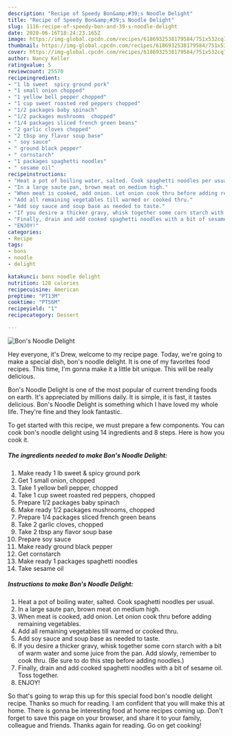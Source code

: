 ```yaml
---
description: "Recipe of Speedy Bon&amp;#39;s Noodle Delight"
title: "Recipe of Speedy Bon&amp;#39;s Noodle Delight"
slug: 1116-recipe-of-speedy-bon-and-39-s-noodle-delight
date: 2020-06-16T18:24:23.165Z
image: https://img-global.cpcdn.com/recipes/6186932538179584/751x532cq70/bons-noodle-delight-recipe-main-photo.jpg
thumbnail: https://img-global.cpcdn.com/recipes/6186932538179584/751x532cq70/bons-noodle-delight-recipe-main-photo.jpg
cover: https://img-global.cpcdn.com/recipes/6186932538179584/751x532cq70/bons-noodle-delight-recipe-main-photo.jpg
author: Nancy Keller
ratingvalue: 5
reviewcount: 25570
recipeingredient:
- "1 lb sweet  spicy ground pork"
- "1 small onion chopped"
- "1 yellow bell pepper chopped"
- "1 cup sweet roasted red peppers chopped"
- "1/2 packages baby spinach"
- "1/2 packages mushrooms  chopped"
- "1/4 packages sliced french green beans"
- "2 garlic cloves chopped"
- "2 tbsp any flavor soup base"
- " soy sauce"
- " ground black pepper"
- " cornstarch"
- "1 packages spaghetti noodles"
- " sesame oil"
recipeinstructions:
- "Heat a pot of boiling water, salted. Cook spaghetti noodles per usual."
- "In a large saute pan, brown meat on medium high."
- "When meat is cooked, add onion. Let onion cook thru before adding remaining vegetables."
- "Add all remaining vegetables till warmed or cooked thru."
- "Add soy sauce and soup base as needed to taste."
- "If you desire a thicker gravy, whisk together some corn starch with a bit of warm water and some juice from the pan. Add slowly, remember to cook thru. (Be sure to do this step before adding noodles.)"
- "Finally, drain and add cooked spaghetti noodles with a bit of sesame oil. Toss together."
- "ENJOY!"
categories:
- Recipe
tags:
- bons
- noodle
- delight

katakunci: bons noodle delight 
nutrition: 128 calories
recipecuisine: American
preptime: "PT13M"
cooktime: "PT56M"
recipeyield: "1"
recipecategory: Dessert

---
```



![Bon&#39;s Noodle Delight](https://img-global.cpcdn.com/recipes/6186932538179584/751x532cq70/bons-noodle-delight-recipe-main-photo.jpg)

Hey everyone, it's Drew, welcome to my recipe page. Today, we're going to make a special dish, bon&#39;s noodle delight. It is one of my favorites food recipes. This time, I'm gonna make it a little bit unique. This will be really delicious.

Bon&#39;s Noodle Delight is one of the most popular of current trending foods on earth. It's appreciated by millions daily. It is simple, it is fast, it tastes delicious. Bon&#39;s Noodle Delight is something which I have loved my whole life. They're fine and they look fantastic.




To get started with this recipe, we must prepare a few components. You can cook bon&#39;s noodle delight using 14 ingredients and 8 steps. Here is how you cook it.

<!--inarticleads1-->

##### The ingredients needed to make Bon&#39;s Noodle Delight:

1. Make ready 1 lb sweet &amp; spicy ground pork
1. Get 1 small onion, chopped
1. Take 1 yellow bell pepper, chopped
1. Take 1 cup sweet roasted red peppers, chopped
1. Prepare 1/2 packages baby spinach
1. Make ready 1/2 packages mushrooms,  chopped
1. Prepare 1/4 packages sliced french green beans
1. Take 2 garlic cloves, chopped
1. Take 2 tbsp any flavor soup base
1. Prepare  soy sauce
1. Make ready  ground black pepper
1. Get  cornstarch
1. Make ready 1 packages spaghetti noodles
1. Take  sesame oil




<!--inarticleads2-->

##### Instructions to make Bon&#39;s Noodle Delight:

1. Heat a pot of boiling water, salted. Cook spaghetti noodles per usual.
1. In a large saute pan, brown meat on medium high.
1. When meat is cooked, add onion. Let onion cook thru before adding remaining vegetables.
1. Add all remaining vegetables till warmed or cooked thru.
1. Add soy sauce and soup base as needed to taste.
1. If you desire a thicker gravy, whisk together some corn starch with a bit of warm water and some juice from the pan. Add slowly, remember to cook thru. (Be sure to do this step before adding noodles.)
1. Finally, drain and add cooked spaghetti noodles with a bit of sesame oil. Toss together.
1. ENJOY!




So that's going to wrap this up for this special food bon&#39;s noodle delight recipe. Thanks so much for reading. I am confident that you will make this at home. There is gonna be interesting food at home recipes coming up. Don't forget to save this page on your browser, and share it to your family, colleague and friends. Thanks again for reading. Go on get cooking!
